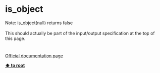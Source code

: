 # is_object




<div class="phpcode"><span class="html">
Note: is_object(null) returns false<br><br>This should actually be part of the input/output specification at the top of this page.</span>
</div>
  

#

[Official documentation page](https://www.php.net/manual/en/function.is-object.php)

**[⬆ to root](/)**